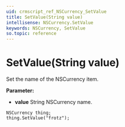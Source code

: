 ```yaml
---
uid: crmscript_ref_NSCurrency_SetValue
title: SetValue(String value)
intellisense: NSCurrency.SetValue
keywords: NSCurrency, SetValue
so.topic: reference
---
```


# SetValue(String value)

Set the name of the NSCurrency item.

**Parameter:** 
* **value** String NSCurrency name.

```crmscript
NSCurrency thing;
thing.SetValue("frotz");
```

